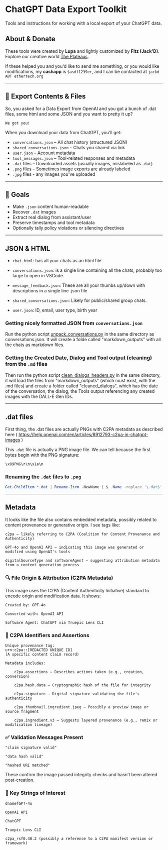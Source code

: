 # ChatGPT Data Export Toolkit
Tools and instructions for working with a local export of your ChatGPT data.

## About & Donate
These tools were created by **Lupa** and lightly customized by **Fitz (Jack'D)**.  
Explore our creative world [The Plateaus](https://github.com/jack-driscoll/the-plateaus).

If these helped you and you'd like to send me something, or you would like modifications, my **cashapp** is `$asdf1239er`, and I can be contacted at `jackd A@T ethertech.org`

---

## 📁 Export Contents & Files
So, you asked for a Data Export from OpenAI and you got a bunch of .dat files, some html and some JSON and you want to pretty it up?

`We got you!`

When you download your data from ChatGPT, you'll get:

- `conversations.json` – All chat history (structured JSON)
- `shared_conversations.json` – Chats you shared via link
- `user.json` – Account metadata
- `tool_messages.json` – Tool-related responses and metadata
- `.dat` files – Downloaded assets (usually images, mislabeled as `.dat`)
- `.png` files – Sometimes image exports are already labeled
- `.jpg` files - any images you've uploaded

---

## 🎯 Goals

- Make `.json` content human-readable
- Recover `.dat` images
- Extract real dialog from assistant/user
- Preserve timestamps and tool metadata
- Optionally tally policy violations or silencing directives

---

## JSON & HTML

- `chat.html`: has all your chats as an html file

- `conversations.json`: is a single line containing all the chats, probably too large to open in VSCode.

- `message_feedback.json`: These are all your thumbs up/down with descriptions in a single line .json file

- `shared_conversations.json`: Likely for public/shared group chats.

- `user.json`: ID, email, user type, birth year

### Getting nicely formatted JSON from `conversations.json`
Run the python script [unpack_conversations.py](https://github.com/jack-driscoll/chatgpt-dataexport/blob/main/unpack_conversations.py) in the same directory as conversations.json.  It will create a folde called "markdown_outputs" with all the chats as markdown files.

### Getting the Created Date, Dialog and Tool output (cleaning) from the `.md` files
Then run the python script [clean_dialogs_headers.py](https://github.com/jack-driscoll/chatgpt-dataexport/blob/main/clean_dialogs_headers.py) in the same directory, it will load the files from "markdown_outputs" (which must exist, with the .md files) and create a folder called "cleaned_dialogs", which has the date of the conversation, the dialog, the Tools output referencing any created images with the DALL-E Gen IDs.

---

## .dat files
First thing, the .dat files are actually PNGs with C2PA metadata as described here ( https://help.openai.com/en/articles/8912793-c2pa-in-chatgpt-images )

This `.dat` file is actually a PNG image file. We can tell because the first bytes begin with the PNG signature:

`\x89PNG\r\n\x1a\n`

### Renaming the `.dat` files to `.png`
```PowerShell
Get-ChildItem *.dat | Rename-Item -NewName { $_.Name -replace '\.dat$', '.png' }
```

---

## Metadata
It looks like the file also contains embedded metadata, possibly related to content provenance or generative origin. I see tags like:

    c2pa — likely referring to C2PA (Coalition for Content Provenance and Authenticity)

    GPT-4o and OpenAI API — indicating this image was generated or modified using OpenAI's tools

    digitalSourceType and softwareAgent — suggesting attribution metadata from a content generation process
	
### 🔍 File Origin & Attribution (C2PA Metadata)

This image uses the C2PA (Content Authenticity Initiative) standard to encode origin and modification data. It shows:

    Created by: GPT-4o

    Converted with: OpenAI API

    Software Agent: ChatGPT via Truepic Lens CLI

### 🧾 C2PA Identifiers and Assertions

    Unique provenance tag:
    urn:c2pa::[REDACTED UNIQUE ID]
    (A specific content claim record)

    Metadata includes:

        c2pa.assertions — Describes actions taken (e.g., creation, conversion)

        c2pa.hash.data — Cryptographic hash of the file for integrity

        c2pa.signature — Digital signature validating the file's authenticity

        c2pa.thumbnail.ingredient.jpeg — Possibly a preview image or source fragment

        c2pa.ingredient.v3 — Suggests layered provenance (e.g., remix or modification lineage)

### ✅ Validation Messages Present

    "claim signature valid"

    "data hash valid"

    "hashed URI matched"

These confirm the image passed integrity checks and hasn’t been altered post-creation.
### 🧠 Key Strings of Interest

    dnamefGPT-4o

    OpenAI API

    ChatGPT

    Truepic Lens CLI

    c2pa_rsf0.48.2 (possibly a reference to a C2PA manifest version or framework)

